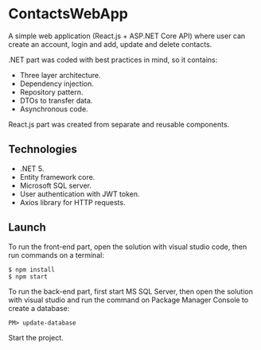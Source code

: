 # ContactsWebApp

A simple web application (React.js + ASP.NET Core API) where user can create an account, login and add, update and delete contacts.

.NET part was coded with best practices in mind, so it contains:
- Three layer architecture.
- Dependency injection.
- Repository pattern.
- DTOs to transfer data.
- Asynchronous code.

React.js part was created from separate and reusable components.

## Technologies
- .NET 5.
- Entity framework core.
- Microsoft SQL server.
- User authentication with JWT token.
- Axios library for HTTP requests.

## Launch
To run the front-end part, open the solution with visual studio code, then run commands on a terminal:
```
$ npm install
$ npm start
```
To run the back-end part, first start MS SQL Server, then open the solution with visual studio and run the command on Package Manager Console to create a database:
```
PM> update-database
```
Start the project.
